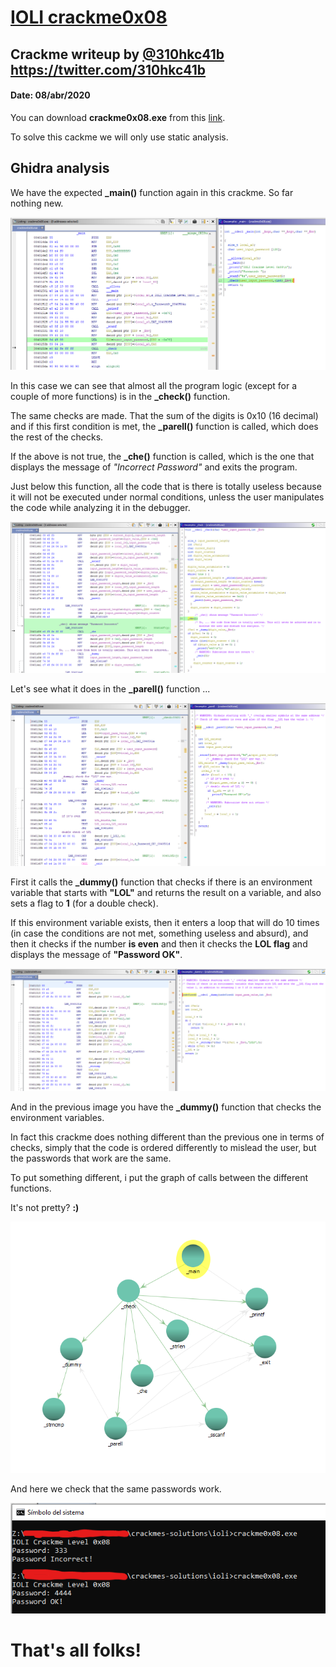 # [IOLI crackme0x08](crackme0x08.exe) 

## Crackme writeup by [@310hkc41b](https://twitter.com/310hkc41b) https://twitter.com/310hkc41b
#### Date: 08/abr/2020 

You can download **crackme0x08.exe** from this [link](crackme0x08.exe). 

To solve this cackme we will only use static analysis.


## Ghidra analysis

We have the expected **_main()** function again in this crackme. So far nothing new.

![crackme_001](crackme0x08-001.png "entry point") 

In this case we can see that almost all the program logic (except for a couple of more functions) is in the **_check()** function.

The same checks are made. That the sum of the digits is 0x10 (16 decimal) and if this first condition is met, the **_parell()** function is called, which does the rest of the checks.

If the above is not true, the **_che()** function is called, which is the one that displays the message of *"Incorrect Password"* and exits the program.

Just below this function, all the code that is there is totally useless because it will not be executed under normal conditions, unless the user manipulates the code while analyzing it in the debugger.

![crackme_002](crackme0x08-002.png "check") 

Let's see what it does in the **_parell()** function ...

![crackme_003](crackme0x08-003.png "parell") 

First it calls the **_dummy()** function that checks if there is an environment variable that starts with **"LOL"** and returns the result on a variable, and also sets a flag to **1** (for a double check).

If this environment variable exists, then it enters a loop that will do 10 times (in case the conditions are not met, something useless and absurd), and then it checks if the number **is even** and then it checks the **LOL flag** and displays the message of **"Password OK"**.

![crackme_004](crackme0x08-004.png "dummy") 

And in the previous image you have the **_dummy()** function that checks the environment variables.

In fact this crackme does nothing different than the previous one in terms of checks, simply that the code is ordered differently to mislead the user, but the passwords that work are the same.

To put something different, i put the graph of calls between the different functions. 

It's not pretty? **:)**

![crackme_005](crackme0x08-005.png "call function") 

And here we check that the same passwords work.

![crackme_006](crackme0x08-006.png "result") 

# That's all folks!


